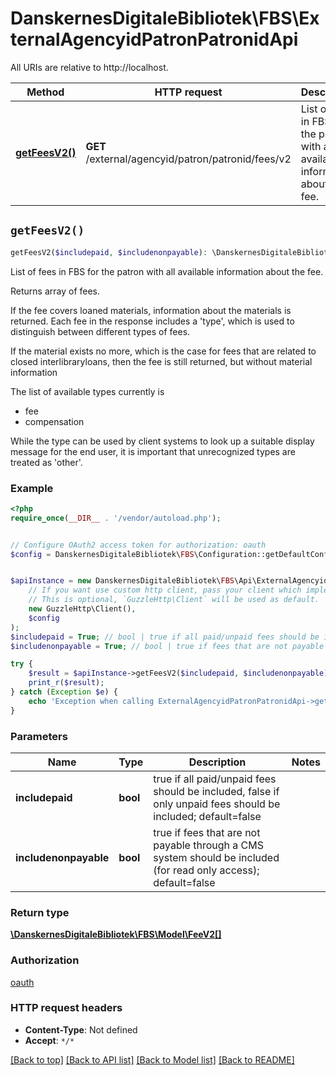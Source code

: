 # DanskernesDigitaleBibliotek\FBS\ExternalAgencyidPatronPatronidApi

All URIs are relative to http://localhost.

Method | HTTP request | Description
------------- | ------------- | -------------
[**getFeesV2()**](ExternalAgencyidPatronPatronidApi.md#getFeesV2) | **GET** /external/agencyid/patron/patronid/fees/v2 | List of fees in FBS for the patron with all available information about the fee.


## `getFeesV2()`

```php
getFeesV2($includepaid, $includenonpayable): \DanskernesDigitaleBibliotek\FBS\Model\FeeV2[]
```

List of fees in FBS for the patron with all available information about the fee.

Returns array of fees.  <p>If the fee covers loaned materials, information about the materials is returned.  Each fee in the response includes a 'type', which is used to distinguish between different types of  fees.</p>  <p>If the material exists no more, which is the case for fees that are related to closed interlibraryloans,  then the fee is still returned, but without material information</p>  The list of available types currently is  <ul>  <li>fee</li>  <li>compensation</li>  </ul>  <p>While the type can be used by client systems to look up a suitable display message for the end user, it is  important that unrecognized types are treated as 'other'.</p>

### Example

```php
<?php
require_once(__DIR__ . '/vendor/autoload.php');


// Configure OAuth2 access token for authorization: oauth
$config = DanskernesDigitaleBibliotek\FBS\Configuration::getDefaultConfiguration()->setAccessToken('YOUR_ACCESS_TOKEN');


$apiInstance = new DanskernesDigitaleBibliotek\FBS\Api\ExternalAgencyidPatronPatronidApi(
    // If you want use custom http client, pass your client which implements `GuzzleHttp\ClientInterface`.
    // This is optional, `GuzzleHttp\Client` will be used as default.
    new GuzzleHttp\Client(),
    $config
);
$includepaid = True; // bool | true if all paid/unpaid fees should be included, false if only unpaid fees should                     be included; default=false
$includenonpayable = True; // bool | true if fees that are not payable through a CMS system should be included (for read                           only access); default=false

try {
    $result = $apiInstance->getFeesV2($includepaid, $includenonpayable);
    print_r($result);
} catch (Exception $e) {
    echo 'Exception when calling ExternalAgencyidPatronPatronidApi->getFeesV2: ', $e->getMessage(), PHP_EOL;
}
```

### Parameters

Name | Type | Description  | Notes
------------- | ------------- | ------------- | -------------
 **includepaid** | **bool**| true if all paid/unpaid fees should be included, false if only unpaid fees should                     be included; default&#x3D;false |
 **includenonpayable** | **bool**| true if fees that are not payable through a CMS system should be included (for read                           only access); default&#x3D;false |

### Return type

[**\DanskernesDigitaleBibliotek\FBS\Model\FeeV2[]**](../Model/FeeV2.md)

### Authorization

[oauth](../../README.md#oauth)

### HTTP request headers

- **Content-Type**: Not defined
- **Accept**: `*/*`

[[Back to top]](#) [[Back to API list]](../../README.md#endpoints)
[[Back to Model list]](../../README.md#models)
[[Back to README]](../../README.md)
